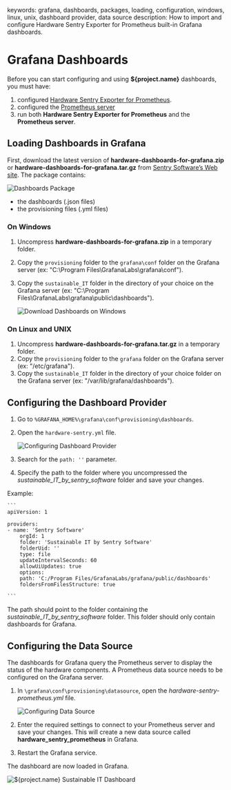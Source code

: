 keywords: grafana, dashboards, packages, loading, configuration, windows, linux, unix, dashboard provider, data source
description: How to import and configure Hardware Sentry Exporter for Prometheus built-in Grafana dashboards.

# Grafana Dashboards

Before you can start configuring and using **${project.name}** dashboards, you must have:

1. configured [Hardware Sentry Exporter for Prometheus](./configure.html).
2. configured the [Prometheus server](./configure-prometheus-server.html)
3. run both **Hardware Sentry Exporter for Prometheus** and the **Prometheus server**.

## Loading Dashboards in Grafana

First, download the latest version of **hardware-dashboards-for-grafana.zip** or **hardware-dashboards-for-grafana.tar.gz** from <a href="https://www.sentrysoftware.com/downloads/products-for-prometheus.html" target="_blank">Sentry Software’s Web site</a>. The package contains:

![Dashboards Package](./images/hardware-dashboards-for-grafana-folders.png)

* the dashboards (.json files)
* the provisioning files (.yml files)

### On Windows

1. Uncompress **hardware-dashboards-for-grafana.zip** in a temporary folder.
2. Copy the `provisioning` folder to the `grafana\conf` folder on the Grafana server (ex: "C:\Program Files\GrafanaLabs\grafana\conf").
3. Copy the `sustainable_IT` folder in the directory of your choice on the Grafana server (ex: "C:\Program Files\GrafanaLabs\grafana\public\dashboards").

    ![Download Dashboards on Windows](./images/import-dashboards-windows.png)

### On Linux and UNIX

1. Uncompress **hardware-dashboards-for-grafana.tar.gz** in a temporary folder.
2. Copy the `provisioning` folder to the `grafana` folder on the Grafana server (ex: "/etc/grafana").
3. Copy the `sustainable_IT` folder in the directory of your choice folder on the Grafana server (ex: "/var/lib/grafana/dashboards").

## Configuring the Dashboard Provider

1. Go to `%GRAFANA_HOME%\grafana\conf\provisioning\dashboards`.
2. Open the `hardware-sentry.yml` file.

    ![Configuring Dashboard Provider](./images/import_grafana_dashboard_provider-config.png)

3. Search for the `path: ''` parameter.
4. Specify the path to the folder where you uncompressed the *sustainable_IT_by_sentry_software* folder and save your changes.

Example:

    ```
    apiVersion: 1

    providers:
    - name: 'Sentry Software'
        orgId: 1
        folder: 'Sustainable IT by Sentry Software'
        folderUid: ''
        type: file
        updateIntervalSeconds: 60
        allowUiUpdates: true
        options:
        path: 'C:/Program Files/GrafanaLabs/grafana/public/dashboards'
        foldersFromFilesStructure: true

    ```

<div class="alert alert-warning"> The path should point to the folder containing the <i>sustainable_IT_by_sentry_software</i> folder. This folder should only contain dashboards for Grafana.</div> 

## Configuring the Data Source

The dashboards for Grafana query the Prometheus server to display the status of the hardware components. A Prometheus data source needs to be configured on the Grafana server.

1. In `\grafana\conf\provisioning\datasource`, open the *hardware-sentry-prometheus.yml* file.

    ![Configuring Data Source](./images/import_grafana_dashboards_config.png)

3. Enter the required settings to connect to your Prometheus server and save your changes. This will create a new data source called **hardware_sentry_prometheus** in Grafana.
4. Restart the Grafana service.

 The dashboard are now loaded in Grafana.

![**${project.name}** Sustainable IT Dashboard](./images/dashboard_all_zones.png)